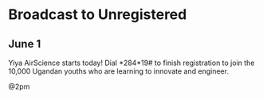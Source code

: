 # Broadcast to Unregistered

## June 1

Yiya AirScience starts today! Dial \*284\*19\# to finish registration to join the 10,000 Ugandan youths who are learning to innovate and engineer.

@2pm

